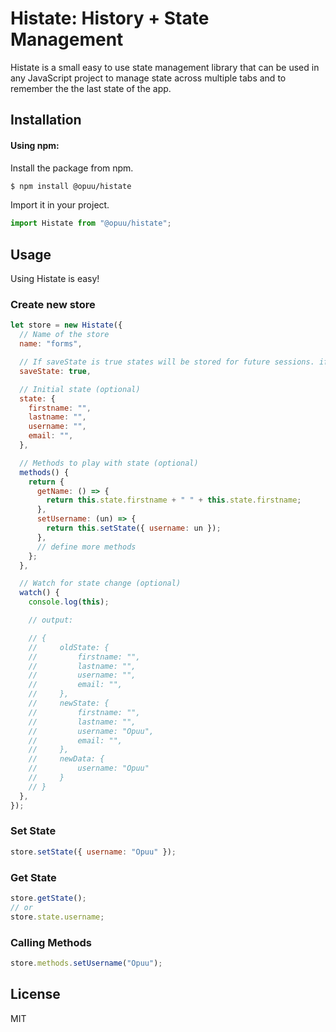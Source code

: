 # Histate: History + State Management

Histate is a small easy to use state management library that can be used in any JavaScript project to manage state across multiple tabs and to remember the the last state of the app.

## Installation

#### Using npm:

Install the package from npm.

```sh
$ npm install @opuu/histate
```

Import it in your project.

```js
import Histate from "@opuu/histate";
```

## Usage

Using Histate is easy!

### Create new store

```js
let store = new Histate({
  // Name of the store
  name: "forms",

  // If saveState is true states will be stored for future sessions. if false it will be deleted when session expires
  saveState: true,

  // Initial state (optional)
  state: {
    firstname: "",
    lastname: "",
    username: "",
    email: "",
  },

  // Methods to play with state (optional)
  methods() {
    return {
      getName: () => {
        return this.state.firstname + " " + this.state.firstname;
      },
      setUsername: (un) => {
        return this.setState({ username: un });
      },
      // define more methods
    };
  },

  // Watch for state change (optional)
  watch() {
    console.log(this);

    // output:

    // {
    //     oldState: {
    //         firstname: "",
    //         lastname: "",
    //         username: "",
    //         email: "",
    //     },
    //     newState: {
    //         firstname: "",
    //         lastname: "",
    //         username: "Opuu",
    //         email: "",
    //     },
    //     newData: {
    //         username: "Opuu"
    //     }
    // }
  },
});
```

### Set State

```js
store.setState({ username: "Opuu" });
```

### Get State

```js
store.getState();
// or
store.state.username;
```

### Calling Methods

```js
store.methods.setUsername("Opuu");
```

## License

MIT
